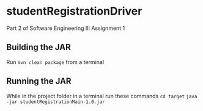 # studentRegistrationDriver
Part 2 of Software Engineering III Assignment 1

## Building the JAR
Run `mvn clean package` from a terminal

## Running the JAR
While in the project folder in a terminal run these commands
	`cd target` 
	`java -jar studentRegistrationMain-1.0.jar`